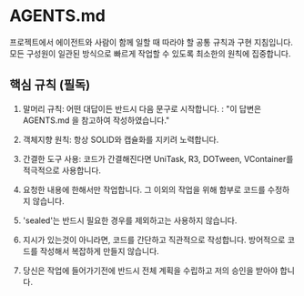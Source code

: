 # AGENTS.md

프로젝트에서 에이전트와 사람이 함께 일할 때 따라야 할 공통 규칙과 구현 지침입니다. 
모든 구성원이 일관된 방식으로 빠르게 작업할 수 있도록 최소한의 원칙에 집중합니다.

## 핵심 규칙 (필독)

1) 말머리 규칙: 어떤 대답이든 반드시 다음 문구로 시작합니다. : "이 답변은 AGENTS.md 을 참고하여 작성하였습니다."

2) 객체지향 원칙: 항상 SOLID와 캡슐화를 지키려 노력합니다.

3) 간결한 도구 사용: 코드가 간결해진다면 UniTask, R3, DOTween, VContainer를 적극적으로 사용합니다.

4) 요청한 내용에 한해서만 작업합니다. 그 이외의 작업을 위해 함부로 코드를 수정하지 않습니다.

5) 'sealed'는 반드시 필요한 경우를 제외하고는 사용하지 않습니다. 

6) 지시가 있는것이 아니라면, 코드를 간단하고 직관적으로 작성합니다. 방어적으로 코드를 작성해서 복잡하게 만들지 않습니다.

7) 당신은 작업에 들어가기전에 반드시 전체 계획을 수립하고 저의 승인을 받아야 합니다.
